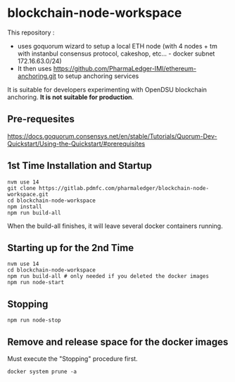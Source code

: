 # blockchain-node-workspace

This repository :
* uses goquorum wizard to setup a local ETH node (with 4 nodes + tm with instanbul consensus protocol, cakeshop, etc... - docker subnet 172.16.63.0/24)
* It then uses https://github.com/PharmaLedger-IMI/ethereum-anchoring.git to setup anchoring services

It is suitable for developers experimenting with OpenDSU blockchain anchoring. **It is not suitable for production**.

## Pre-requesites

https://docs.goquorum.consensys.net/en/stable/Tutorials/Quorum-Dev-Quickstart/Using-the-Quickstart/#prerequisites


## 1st Time Installation and Startup

```
nvm use 14
git clone https://gitlab.pdmfc.com/pharmaledger/blockchain-node-workspace.git
cd blockchain-node-workspace
npm install
npm run build-all
```

When the build-all finishes, it will leave several docker containers running.

## Starting up for the 2nd Time

```
nvm use 14
cd blockchain-node-workspace
npm run build-all # only needed if you deleted the docker images
npm run node-start
```

## Stopping

```
npm run node-stop
```

## Remove and release space for the docker images

Must execute the "Stopping" procedure first.

```
docker system prune -a
```
